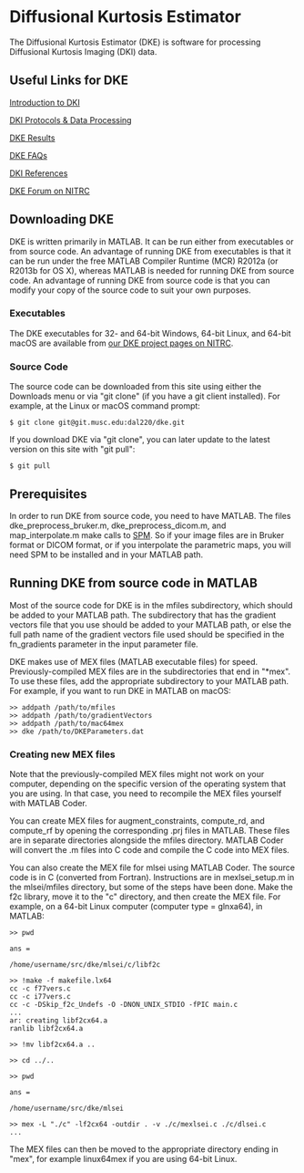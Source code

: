 # Diffusional Kurtosis Estimator
The Diffusional Kurtosis Estimator (DKE) is software for processing 
Diffusional Kurtosis Imaging (DKI) data. 

## Useful Links for DKE
[Introduction to DKI](https://education.musc.edu/colleges/medicine/departments/centers/cbi/dki)

[DKI Protocols & Data Processing](https://education.musc.edu/colleges/medicine/departments/centers/cbi/dki/protocols)

[DKE Results](https://education.musc.edu/colleges/medicine/departments/centers/cbi/dki/results)

[DKE FAQs](https://education.musc.edu/colleges/medicine/departments/centers/cbi/dki/faqs)

[DKI References](https://education.musc.edu/colleges/medicine/departments/centers/cbi/dki/references)

[DKE Forum on NITRC](https://www.nitrc.org/forum/?group_id=652)

## Downloading DKE
DKE is written primarily in MATLAB. It can be run either from executables 
or from source code. An advantage of running DKE from executables is that 
it can be run under the free MATLAB Compiler Runtime (MCR) R2012a (or R2013b 
for OS X), whereas MATLAB is needed for running DKE from source code. 
An advantage of running DKE from source code is that you can modify your 
copy of the source code to suit your own purposes.

### Executables
The DKE executables for 32- and 64-bit Windows, 64-bit Linux, and 64-bit macOS 
are available from [our DKE project pages on NITRC](https://www.nitrc.org/projects/dke/).

### Source Code
The source code can be downloaded from this site using either the Downloads 
menu or via "git clone" (if you have a git client installed). For example, 
at the Linux or macOS command prompt:
```
$ git clone git@git.musc.edu:dal220/dke.git
```
If you download DKE via "git clone", you can later update to the latest 
version on this site with "git pull":
```
$ git pull
```

## Prerequisites
In order to run DKE from source code, you need to have MATLAB. The files
dke_preprocess_bruker.m, dke_preprocess_dicom.m, and map_interpolate.m
make calls to [SPM](http://www.fil.ion.ucl.ac.uk/spm/). So if your image
files are in Bruker format or DICOM format, or if you interpolate the
parametric maps, you will need SPM to be installed and in your MATLAB
path.

## Running DKE from source code in MATLAB
Most of the source code for DKE is in the mfiles subdirectory, which should be 
added to your MATLAB path. The subdirectory that has the gradient vectors
file that you use should be added to your MATLAB path, or else the full path 
name of the gradient vectors file used should be specified in the fn_gradients 
parameter in the input parameter file.

DKE makes use of MEX files (MATLAB executable files) for speed. 
Previously-compiled MEX files are in the subdirectories that end in 
"*mex". To use these files, add the appropriate subdirectory to your MATLAB 
path. For example, if you want to run DKE in MATLAB on macOS:
```
>> addpath /path/to/mfiles
>> addpath /path/to/gradientVectors
>> addpath /path/to/mac64mex
>> dke /path/to/DKEParameters.dat
```

### Creating new MEX files
Note that the previously-compiled MEX files might not work on your computer, 
depending on the specific version of the operating system that you are using. 
In that case, you need to recompile the MEX files yourself with MATLAB Coder.

You can create MEX files for augment_constraints, compute_rd, and 
compute_rf by opening the corresponding .prj files in MATLAB. These files are 
in separate directories alongside the mfiles directory. MATLAB Coder will 
convert the .m files into C code and compile the C code into MEX files.

You can also create the MEX file for mlsei using MATLAB Coder. The source 
code is in C (converted from Fortran). Instructions are in mexlsei_setup.m in 
the mlsei/mfiles directory, but some of the steps have been done. Make the 
f2c library, move it to the "c" directory, and then create the MEX file. 
For example, on a 64-bit Linux computer (computer type = glnxa64), in MATLAB:
```
>> pwd

ans =

/home/username/src/dke/mlsei/c/libf2c

>> !make -f makefile.lx64
cc -c f77vers.c
cc -c i77vers.c
cc -c -DSkip_f2c_Undefs -O -DNON_UNIX_STDIO -fPIC main.c
...
ar: creating libf2cx64.a
ranlib libf2cx64.a

>> !mv libf2cx64.a ..

>> cd ../..

>> pwd

ans =

/home/username/src/dke/mlsei

>> mex -L "./c" -lf2cx64 -outdir . -v ./c/mexlsei.c ./c/dlsei.c
...
```

The MEX files can then be moved to the appropriate directory ending in "mex", 
for example linux64mex if you are using 64-bit Linux.
